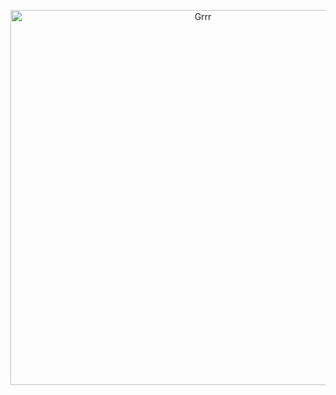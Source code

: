 
<p align="center">
<img width="600" src="https://i.pinimg.com/736x/34/6c/3b/346c3bca01b84b5f2fa85b2937cf12eb.jpg" alt="Grrr">
</p>




